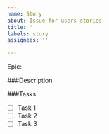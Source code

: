 ```yaml
---
name: Story
about: Issue for users stories
title: ''
labels: story
assignees: ''

---
```


Epic:

###Description

###Tasks

- [ ] Task 1
- [ ] Task 2
- [ ] Task 3

